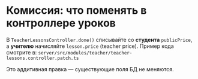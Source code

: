 # Комиссия: что поменять в контроллере уроков

В `TeacherLessonsController.done()` списывайте со **студента** `publicPrice`, а **учителю** начисляйте `lesson.price` (teacher price). Пример кода смотрите в:
`server/src/modules/teacher/teacher-lessons.controller.patch.ts`

Это аддитивная правка — существующие поля БД не меняются.
